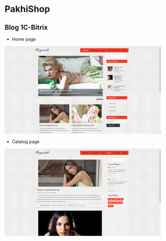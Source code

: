 # PakhiShop
## Blog 1C-Bitrix

- Home page

![Home](https://github.com/grantdesign/Voguish/blob/main/assets/index.png?raw=true)

- Catalog page

![Catalog](https://github.com/grantdesign/Voguish/blob/main/assets/blog.png?raw=true)
